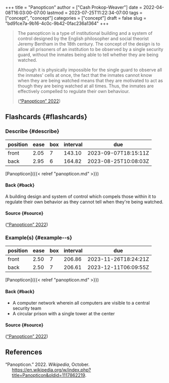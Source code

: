 +++
title = "Panopticon"
author = ["Cash Prokop-Weaver"]
date = 2022-04-08T16:03:00-07:00
lastmod = 2023-07-25T11:22:34-07:00
tags = ["concept", "concept"]
categories = ["concept"]
draft = false
slug = "bd91ce7a-9b16-4c0c-9b42-0fac236a1364"
+++

> The panopticon is a type of institutional building and a system of control designed by the English philosopher and social theorist Jeremy Bentham in the 18th century. The concept of the design is to allow all prisoners of an institution to be observed by a single security guard, without the inmates being able to tell whether they are being watched.
>
> Although it is physically impossible for the single guard to observe all the inmates' cells at once, the fact that the inmates cannot know when they are being watched means that they are motivated to act as though they are being watched at all times. Thus, the inmates are effectively compelled to regulate their own behaviour.
>
> (<a href="#citeproc_bib_item_1">“Panopticon” 2022</a>)


## Flashcards {#flashcards}


### Describe {#describe}

| position | ease | box | interval | due                  |
|----------|------|-----|----------|----------------------|
| front    | 2.05 | 7   | 143.10   | 2023-09-07T18:15:11Z |
| back     | 2.95 | 6   | 164.82   | 2023-08-25T10:08:03Z |

[Panopticon]({{< relref "panopticon.md" >}})


#### Back {#back}

A building design and system of control which compels those within it to regulate their own behavior as they cannot tell when they're being watched.


#### Source {#source}

(<a href="#citeproc_bib_item_1">“Panopticon” 2022</a>)


### Example(s) {#example--s}

| position | ease | box | interval | due                  |
|----------|------|-----|----------|----------------------|
| front    | 2.50 | 7   | 206.86   | 2023-11-26T18:24:21Z |
| back     | 2.50 | 7   | 206.61   | 2023-12-11T06:09:55Z |

[Panopticon]({{< relref "panopticon.md" >}})


#### Back {#back}

-   A computer network wherein all computers are visible to a central security team
-   A circular prison with a single tower at the center


#### Source {#source}

(<a href="#citeproc_bib_item_1">“Panopticon” 2022</a>)

## References

<style>.csl-entry{text-indent: -1.5em; margin-left: 1.5em;}</style><div class="csl-bib-body">
  <div class="csl-entry"><a id="citeproc_bib_item_1"></a>“Panopticon.” 2022. <i>Wikipedia</i>, October. <a href="https://en.wikipedia.org/w/index.php?title=Panopticon&oldid=1117862219">https://en.wikipedia.org/w/index.php?title=Panopticon&#38;oldid=1117862219</a>.</div>
</div>
